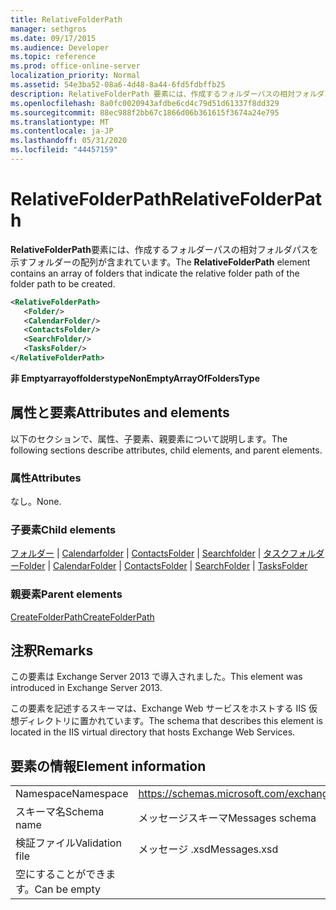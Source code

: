 ```yaml
---
title: RelativeFolderPath
manager: sethgros
ms.date: 09/17/2015
ms.audience: Developer
ms.topic: reference
ms.prod: office-online-server
localization_priority: Normal
ms.assetid: 54e3ba52-08a6-4d48-8a44-6fd5fdbffb25
description: RelativeFolderPath 要素には、作成するフォルダーパスの相対フォルダパスを示すフォルダーの配列が含まれています。
ms.openlocfilehash: 8a0fc0020943afdbe6cd4c79d51d61337f8dd329
ms.sourcegitcommit: 88ec988f2bb67c1866d06b361615f3674a24e795
ms.translationtype: MT
ms.contentlocale: ja-JP
ms.lasthandoff: 05/31/2020
ms.locfileid: "44457159"
---
```

# <a name="relativefolderpath"></a><span data-ttu-id="1c3ec-103">RelativeFolderPath</span><span class="sxs-lookup"><span data-stu-id="1c3ec-103">RelativeFolderPath</span></span>

<span data-ttu-id="1c3ec-104">**RelativeFolderPath**要素には、作成するフォルダーパスの相対フォルダパスを示すフォルダーの配列が含まれています。</span><span class="sxs-lookup"><span data-stu-id="1c3ec-104">The **RelativeFolderPath** element contains an array of folders that indicate the relative folder path of the folder path to be created.</span></span> 
  
```XML
<RelativeFolderPath>
   <Folder/>
   <CalendarFolder/>
   <ContactsFolder/>
   <SearchFolder/>
   <TasksFolder/>
</RelativeFolderPath>
```

 <span data-ttu-id="1c3ec-105">**非 Emptyarrayoffolderstype**</span><span class="sxs-lookup"><span data-stu-id="1c3ec-105">**NonEmptyArrayOfFoldersType**</span></span>
## <a name="attributes-and-elements"></a><span data-ttu-id="1c3ec-106">属性と要素</span><span class="sxs-lookup"><span data-stu-id="1c3ec-106">Attributes and elements</span></span>

<span data-ttu-id="1c3ec-107">以下のセクションで、属性、子要素、親要素について説明します。</span><span class="sxs-lookup"><span data-stu-id="1c3ec-107">The following sections describe attributes, child elements, and parent elements.</span></span>
  
### <a name="attributes"></a><span data-ttu-id="1c3ec-108">属性</span><span class="sxs-lookup"><span data-stu-id="1c3ec-108">Attributes</span></span>

<span data-ttu-id="1c3ec-109">なし。</span><span class="sxs-lookup"><span data-stu-id="1c3ec-109">None.</span></span>
  
### <a name="child-elements"></a><span data-ttu-id="1c3ec-110">子要素</span><span class="sxs-lookup"><span data-stu-id="1c3ec-110">Child elements</span></span>

<span data-ttu-id="1c3ec-111">[フォルダー](folder.md)  | [Calendarfolder](calendarfolder.md)  | [ContactsFolder](contactsfolder.md)  | [Searchfolder](searchfolder.md)  | [タスクフォルダー](tasksfolder.md)</span><span class="sxs-lookup"><span data-stu-id="1c3ec-111">[Folder](folder.md) | [CalendarFolder](calendarfolder.md) | [ContactsFolder](contactsfolder.md) | [SearchFolder](searchfolder.md) | [TasksFolder](tasksfolder.md)</span></span>
  
### <a name="parent-elements"></a><span data-ttu-id="1c3ec-112">親要素</span><span class="sxs-lookup"><span data-stu-id="1c3ec-112">Parent elements</span></span>

[<span data-ttu-id="1c3ec-113">CreateFolderPath</span><span class="sxs-lookup"><span data-stu-id="1c3ec-113">CreateFolderPath</span></span>](createfolderpath.md)
  
## <a name="remarks"></a><span data-ttu-id="1c3ec-114">注釈</span><span class="sxs-lookup"><span data-stu-id="1c3ec-114">Remarks</span></span>

<span data-ttu-id="1c3ec-115">この要素は Exchange Server 2013 で導入されました。</span><span class="sxs-lookup"><span data-stu-id="1c3ec-115">This element was introduced in Exchange Server 2013.</span></span>
  
<span data-ttu-id="1c3ec-116">この要素を記述するスキーマは、Exchange Web サービスをホストする IIS 仮想ディレクトリに置かれています。</span><span class="sxs-lookup"><span data-stu-id="1c3ec-116">The schema that describes this element is located in the IIS virtual directory that hosts Exchange Web Services.</span></span>
  
## <a name="element-information"></a><span data-ttu-id="1c3ec-117">要素の情報</span><span class="sxs-lookup"><span data-stu-id="1c3ec-117">Element information</span></span>

|||
|:-----|:-----|
|<span data-ttu-id="1c3ec-118">Namespace</span><span class="sxs-lookup"><span data-stu-id="1c3ec-118">Namespace</span></span>  <br/> |https://schemas.microsoft.com/exchange/services/2006/messages  <br/> |
|<span data-ttu-id="1c3ec-119">スキーマ名</span><span class="sxs-lookup"><span data-stu-id="1c3ec-119">Schema name</span></span>  <br/> |<span data-ttu-id="1c3ec-120">メッセージスキーマ</span><span class="sxs-lookup"><span data-stu-id="1c3ec-120">Messages schema</span></span>  <br/> |
|<span data-ttu-id="1c3ec-121">検証ファイル</span><span class="sxs-lookup"><span data-stu-id="1c3ec-121">Validation file</span></span>  <br/> |<span data-ttu-id="1c3ec-122">メッセージ .xsd</span><span class="sxs-lookup"><span data-stu-id="1c3ec-122">Messages.xsd</span></span>  <br/> |
|<span data-ttu-id="1c3ec-123">空にすることができます。</span><span class="sxs-lookup"><span data-stu-id="1c3ec-123">Can be empty</span></span>  <br/> ||
   

